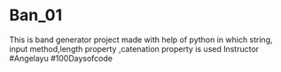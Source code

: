 # Ban_01
This is band generator project made with help of python 
in which string, input method,length property ,catenation property is used 
Instructor
#Angelayu
#100Daysofcode
